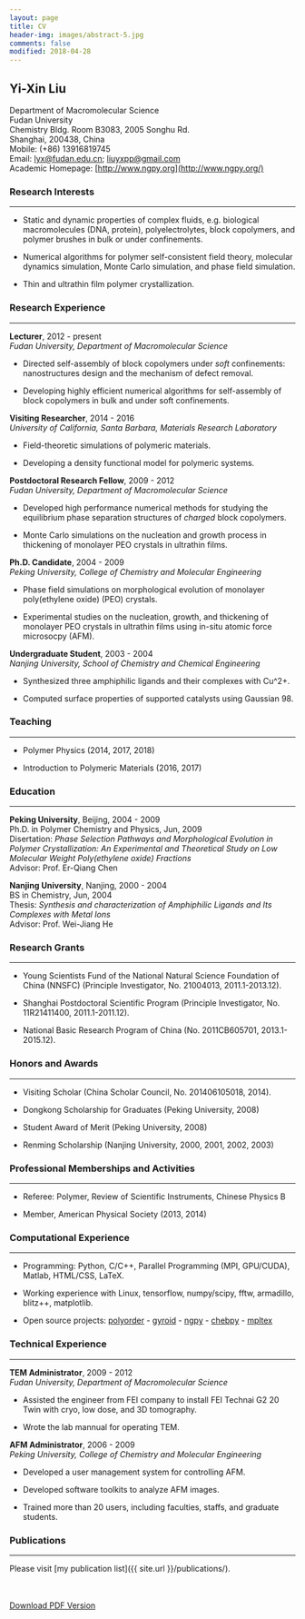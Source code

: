 ```yaml
---
layout: page
title: CV
header-img: images/abstract-5.jpg
comments: false
modified: 2018-04-28
---
```


## Yi-Xin Liu

Department of Macromolecular Science  
Fudan University  
Chemistry Bldg. Room B3083, 2005 Songhu Rd.  
Shanghai, 200438, China  
Mobile: (+86) 13916819745  
Email: lyx@fudan.edu.cn; liuyxpp@gmail.com  
Academic Homepage: [http://www.ngpy.org](http://www.ngpy.org/)


### Research Interests
-----

- Static and dynamic properties of complex fluids, e.g. biological macromolecules (DNA, protein), polyelectrolytes, block copolymers, and polymer brushes in bulk or under confinements.

- Numerical algorithms for polymer self-consistent field theory, molecular dynamics simulation, Monte Carlo simulation, and phase field simulation.

- Thin and ultrathin film polymer crystallization.

### Research Experience
-----

**Lecturer**, 2012 - present  
*Fudan University, Department of Macromolecular Science*

- Directed self-assembly of block copolymers under *soft* confinements: nanostructures design and the mechanism of defect removal.

- Developing highly efficient numerical algorithms for self-assembly of block copolymers in bulk and under soft confinements.

**Visiting Researcher**, 2014 - 2016  
*University of California, Santa Barbara, Materials Research Laboratory*

- Field-theoretic simulations of polymeric materials.

- Developing a density functional model for polymeric systems. 

**Postdoctoral Research Fellow**, 2009 - 2012  
*Fudan University, Department of Macromolecular Science*

- Developed high performance numerical methods for studying the equilibrium phase separation structures of *charged* block copolymers.

- Monte Carlo simulations on the nucleation and growth process in thickening of monolayer PEO crystals in ultrathin films.

**Ph.D. Candidate**, 2004 - 2009  
*Peking University, College of Chemistry and Molecular Engineering*

- Phase field simulations on morphological evolution of monolayer poly(ethylene oxide) (PEO) crystals.

- Experimental studies on the nucleation, growth, and thickening of monolayer PEO crystals in ultrathin films using in-situ atomic force microsocpy (AFM).

**Undergraduate Student**, 2003 - 2004  
*Nanjing University, School of Chemistry and Chemical Engineering*

- Synthesized three amphiphilic ligands and their complexes with Cu^2+.

- Computed surface properties of supported catalysts using Gaussian 98.

### Teaching
-----

- Polymer Physics (2014, 2017, 2018)

- Introduction to Polymeric Materials (2016, 2017)

### Education
-----

**Peking University**, Beijing, 2004 - 2009  
Ph.D. in Polymer Chemistry and Physics, Jun, 2009  
Disertation: *Phase Selection Pathways and Morphological Evolution in Polymer Crystallization: An Experimental and Theoretical Study on Low Molecular Weight Poly(ethylene oxide) Fractions*  
Advisor: Prof. Er-Qiang Chen

**Nanjing University**, Nanjing, 2000 - 2004  
BS in Chemistry, Jun, 2004  
Thesis: *Synthesis and characterization of Amphiphilic Ligands and Its Complexes with Metal Ions*  
Advisor: Prof. Wei-Jiang He

### Research Grants
-----

<!-- - Shanghai Pujiang Program (Principle Investigator, 2018.9-2020.9) -->

- Young Scientists Fund of the National Natural Science Foundation of China (NNSFC) (Principle Investigator, No. 21004013, 2011.1-2013.12).

- Shanghai Postdoctoral Scientific Program (Principle Investigator, No. 11R21411400, 2011.1-2011.12).

- National Basic Research Program of China (No. 2011CB605701, 2013.1-2015.12).

### Honors and Awards
-----

- Visiting Scholar (China Scholar Council, No. 201406105018, 2014).

- Dongkong Scholarship for Graduates (Peking University, 2008)

- Student Award of Merit (Peking University, 2008)

- Renming Scholarship (Nanjing University, 2000, 2001, 2002, 2003)

### Professional Memberships and Activities
-----

- Referee: Polymer, Review of Scientific Instruments, Chinese Physics B

- Member, American Physical Society (2013, 2014)

### Computational Experience
-----

- Programming: Python, C/C++, Parallel Programming (MPI, GPU/CUDA), Matlab, HTML/CSS, LaTeX.

- Working experience with Linux, tensorflow, numpy/scipy, fftw, armadillo, blitz++, matplotlib.

- Open source projects: [polyorder](https://github.com/liuyxpp/polyorder) - [gyroid](https://pypi.org/project/gyroid/) - [ngpy](https://pypi.org/project/ngpy/) - [chebpy](https://pypi.org/project/chebpy/) - [mpltex](https://pypi.org/project/mpltex/)

### Technical Experience
-----

**TEM Administrator**, 2009 - 2012  
*Fudan University, Department of Macromolecular Science*

- Assisted the engineer from FEI company to install FEI Technai G2 20 Twin with cryo, low dose, and 3D tomography.

- Wrote the lab mannual for operating TEM.

**AFM Administrator**, 2006 - 2009  
*Peking University, College of Chemistry and Molecular Engineering*

- Developed a user management system for controlling AFM.

- Developed software toolkits to analyze AFM images.

- Trained more than 20 users, including faculties, staffs, and graduate students.

### Publications
-----

Please visit [my publication list]({{ site.url }}/publications/).

<div markdown="0">
    <br><br>
    <a href="{{ site.url }}/downloads/CV.pdf" class="btn btn-success">Download PDF Version</a>
</div>


